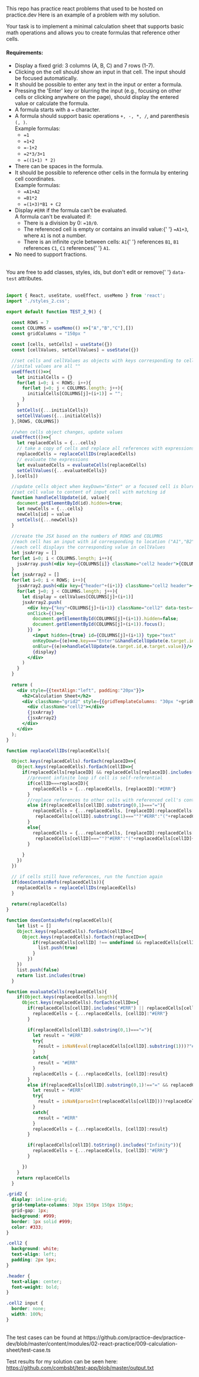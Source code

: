  This repo has practice react problems that used to be hosted on practice.dev
 Here is an example of a problem with my solution.
 
 
 <div>
  Your task is to implement a minimal calculation sheet that supports basic
  math operations and allows you to create formulas that reference other
  cells.
  <br />
  <h4>Requirements:</h4>
  <ul>
    <li>Display a fixed grid: 3 columns (A, B, C) and 7 rows (1-7).</li>
    <li>
      Clicking on the cell should show an input in that cell. The input
      should be focused automatically.
    </li>
    <li>
      It should be possible to enter any text in the input or enter a
      formula.
    </li>
    <li>
      Pressing the 'Enter' key or blurring the input (e.g., focusing on
      other cells or clicking anywhere on the page), should display the
      entered value or calculate the formula.
    </li>
    <li>
      A formula starts with a <code>=</code> character.
    </li>
    <li>
      A formula should support basic operations <code>+, -, *, /</code>, and
      parenthesis <code>(, )</code>.
      <br />
      Example formulas:
      <ul>
        <li>
          <code>=1</code>
        </li>
        <li>
          <code>=1+2</code>
        </li>
        <li>
          <code>=-1+2</code>
        </li>
        <li>
          <code>=2*3/3+1</code>
        </li>
        <li>
          <code>=((1+1) * 2)</code>
        </li>
      </ul>
    </li>
    <li>There can be spaces in the formula.</li>
    <li>
      It should be possible to reference other cells in the formula by
      entering cell coordinates.
      <br />
      Example formulas:
      <ul>
        <li>
          <code>=A1+A2</code>
        </li>
        <li>
          <code>=B1*2</code>
        </li>
        <li>
          <code>=(1+3)*B1 + C2</code>
        </li>
      </ul>
    </li>
    <li>
      Display <code>#ERR</code> if the formula can't be evaluated.
      <br />A formula can't be evaluated if:
      <ul>
        <li>
          There is a division by 0: <code>=10/0</code>.
        </li>
        <li>
          The referenced cell is empty or contains an invalid value:{' '}
          <code>=A1+3</code>, where <code>A1</code> is not a number.
        </li>
        <li>
          There is an infinite cycle between cells: <code>A1</code>{' '}
          references <code>B1</code>, <code>B1</code>
          references <code>C1</code>, <code>C1</code> references{' '}
          <code>A1</code>.
        </li>
      </ul>
    </li>
    <li>No need to support fractions.</li>
  </ul>
  <br />
  You are free to add classes, styles, ids, but don't edit or remove{' '}
  <code>data-test</code> attributes.
</div>
<br/>


```jsx
import { React, useState, useEffect, useMemo } from 'react';
import './styles_2.css';

export default function TEST_2_9() {

  const ROWS = 7
  const COLUMNS = useMemo(() =>["A","B","C"],[])
  const gridColumns = "150px "
  
  const [cells, setCells] = useState({})
  const [cellValues, setCellValues] = useState({})

  //set cells and cellValues as objects with keys corresponding to cell locations ("A1", "B2", ...)
  //inital values are all ""
  useEffect(()=>{
    let initialCells = {}
    for(let i=0; i < ROWS; i++){
      for(let j=0; j < COLUMNS.length; j++){
        initialCells[COLUMNS[j]+(i+1)] = "";
      }
    }
    setCells({...initialCells})
    setCellValues({...initialCells})
  },[ROWS, COLUMNS])

  //when cells object changes, update values
  useEffect(()=>{
    let replacedCells = {...cells}
    // take a copy of cells and replace all references with expressions
    replacedCells = replaceCellIDs(replacedCells)
    // evaluate the expressions
    let evaluatedCells = evaluateCells(replacedCells)
    setCellValues({...evaluatedCells})
  },[cells])

  //update cells object when keyDown="Enter" or a focused cell is blurred
  //set cell value to content of input cell with matching id
  function handleCellUpdate(id, value){
    document.getElementById(id).hidden=true;
    let newCells = {...cells}
    newCells[id] = value
    setCells({...newCells})
  }
  
  //create the JSX based on the numbers of ROWS and COLUMNS
  //each cell has an input with id corresponding to location ("A1","B2", ...)
  //each cell displays the corresponding value in cellValues
  let jsxArray = []
  for(let i=0; i < COLUMNS.length; i++){
    jsxArray.push(<div key={COLUMNS[i]} className="cell2 header">{COLUMNS[i]}</div>)
  }  
  let jsxArray2 = []
  for(let i=0; i < ROWS; i++){
    jsxArray2.push(<div key={"header"+(i+1)} className="cell2 header">{i+1}</div>)
    for(let j=0; j < COLUMNS.length; j++){
      let display = cellValues[COLUMNS[j]+(i+1)]
      jsxArray2.push(   
        <div key={"key"+COLUMNS[j]+(i+1)} className="cell2" data-test={COLUMNS[j]+(i+1)} 
        onClick={()=>{
          document.getElementById(COLUMNS[j]+(i+1)).hidden=false;
          document.getElementById(COLUMNS[j]+(i+1)).focus();
        }}  >
          <input hidden={true} id={COLUMNS[j]+(i+1)} type="text"  
          onKeyDown={(e)=>e.key==="Enter"&&handleCellUpdate(e.target.id,e.target.value)}
          onBlur={(e)=>handleCellUpdate(e.target.id,e.target.value)}/>
          {display}
        </div>
      )
    }
  }
  
  return (
    <div style={{textAlign:"left", padding:"20px"}}>
      <h2>Calculation Sheet</h2>
      <div className="grid2" style={{gridTemplateColumns: "30px "+gridColumns.repeat(COLUMNS.length)}}>
        <div className="cell2"></div>
        {jsxArray}
        {jsxArray2}
      </div>
    </div>
  );
}

function replaceCellIDs(replacedCells){

  Object.keys(replacedCells).forEach(replaceID=>{
    Object.keys(replacedCells).forEach(cellID=>{    
      if(replacedCells[replaceID] && replacedCells[replaceID].includes(cellID)){
        //prevent infinite loop if cell is self-referential
        if(cellID===replaceID){
          replacedCells = {...replacedCells, [replaceID]:"#ERR"}
        }
        //replace references to other cells with referenced cell's content
        else if(replacedCells[cellID].substring(0,1)==="="){
          replacedCells = {...replacedCells, [replaceID]:replacedCells[replaceID].replace(cellID,
           replacedCells[cellID].substring(1)===""?"#ERR":"("+replacedCells[cellID].substring(1)+")")}  
        }
        else{
          replacedCells = {...replacedCells, [replaceID]:replacedCells[replaceID].replace(cellID,
           replacedCells[cellID]===""?"#ERR":"("+replacedCells[cellID]+")")}
        }
        
      }
    }) 
  })

  // if cells still have references, run the function again
  if(doesContainRefs(replacedCells)){
    replacedCells = replaceCellIDs(replacedCells)
  }
  
  return(replacedCells)
}

function doesContainRefs(replacedCells){
    let list = []
    Object.keys(replacedCells).forEach(cellID=>{
      Object.keys(replacedCells).forEach(replaceID=>{
          if(replacedCells[cellID] !== undefined && replacedCells[cellID].includes(replaceID)){
            list.push(true)
          }
        })
    })
    list.push(false)
    return list.includes(true)
  }

function evaluateCells(replacedCells){
    if(Object.keys(replacedCells).length){
      Object.keys(replacedCells).forEach(cellID=>{
        if(replacedCells[cellID].includes("#ERR") || replacedCells[cellID].includes("//")){
          replacedCells = {...replacedCells, [cellID]:"#ERR"}
        }

        if(replacedCells[cellID].substring(0,1)==="="){
          let result = "#ERR"
          try{
            result = isNaN(eval(replacedCells[cellID].substring(1)))?"#ERR":eval(replacedCells[cellID].substring(1))
          }
          catch{
            result = "#ERR"
          }
          replacedCells = {...replacedCells, [cellID]:result}
        }
        else if(replacedCells[cellID].substring(0,1)!=="=" && replacedCells[cellID]!==""){
          let result = "#ERR"
          try{
            result = isNaN(parseInt(replacedCells[cellID]))?replacedCells[cellID]:parseInt(replacedCells[cellID])
          }
          catch{
            result = "#ERR"
          }
          replacedCells = {...replacedCells, [cellID]:result}
        }

        if(replacedCells[cellID].toString().includes("Infinity")){
          replacedCells = {...replacedCells, [cellID]:"#ERR"} 
        }

      })  
    }
    return replacedCells
  }
```
```css
.grid2 {
  display: inline-grid;
  grid-template-columns: 30px 150px 150px 150px;
  grid-gap: 1px;
  background: #999;
  border: 1px solid #999;
  color: #333;
}

.cell2 {
  background: white;
  text-align: left;
  padding: 2px 5px;
}

.header {
  text-align: center;
  font-weight: bold;
}

.cell2 input {
  border: none;
  width: 100%;
}

```
<br/>
The test cases can be found at https://github.com/practice-dev/practice-dev/blob/master/content/modules/02-react-practice/009-calculation-sheet/test-case.ts

Test results for my solution can be seen here: https://github.com/combsbt/test-app/blob/master/output.txt
